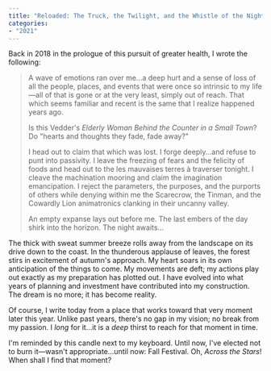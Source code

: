 ```yaml
---
title: "Reloaded: The Truck, the Twilight, and the Whistle of the Nightwind"
categories:
- "2021"
---
```


Back in 2018 in the prologue of this pursuit of greater health, I wrote the following:

> A wave of emotions ran over me...a deep hurt and a sense of loss of all the people, places, and events that were once so intrinsic to my life—all of that is gone or at the very least, simply out of reach. That which seems familiar and recent is the same that I realize happened years ago.    
>     
> Is this Vedder's *Elderly Woman Behind the Counter in a Small Town*? Do "hearts and thoughts they fade, fade away?"    
>     
> I head out to claim that which was lost. I forge deeply...and refuse to punt into passivity. I leave the freezing of fears and the felicity of foods and head out to the les mauvaises terres à traverser tonight. I cleave the machination mooring and claim the imagination emancipation. I reject the parameters, the purposes, and the purports of others while denying within me the Scarecrow, the Tinman, and the Cowardly Lion animatronics clanking in their uncanny valley.    
>    
> An empty expanse lays out before me. The last embers of the day shirk into the horizon. The night awaits...    

The thick with sweat summer breeze rolls away from the landscape on its drive down to the coast.  In the thunderous applause of leaves, the forest stirs in excitement of autumn's approach.  My heart soars in its own anticipation of the things to come.  My movements are deft; my actions play out exactly as my preparation has plotted out.  I have evolved into what years of planning and investment have contributed into my construction.  The dream is no more; it has become reality.

Of course, I write today from a place that works toward that very moment later this year.  Unlike past years, there's no gap in my vision; no break from my passion.  I *long* for it...it is a *deep* thirst to reach for that moment in time.  

I'm reminded by this candle next to my keyboard.  Until now, I've elected not to burn it—wasn't appropriate...until now:  Fall Festival.  Oh, *Across the Stars*!  When shall I find that moment?

